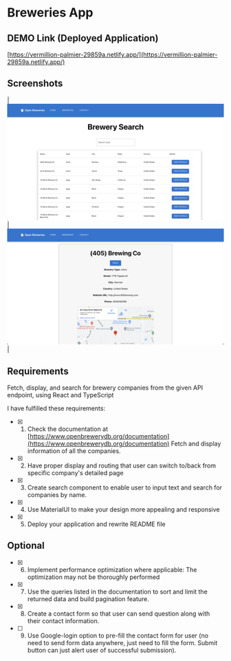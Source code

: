 # Breweries App

## DEMO Link (Deployed Application)
[https://vermillion-palmier-29859a.netlify.app/](https://vermillion-palmier-29859a.netlify.app/)

## Screenshots

| <img src="images/React_Breweries_1.png"  width="1000"/> | <img src="images/React_Breweries_2.png"  width="1000"/> |

## Requirements
Fetch, display, and search for brewery companies from the given API endpoint, using React and TypeScript

I have fulfilled these requirements:

- [x] 1. Check the documentation at [https://www.openbrewerydb.org/documentation](https://www.openbrewerydb.org/documentation) Fetch and display information of all the companies.

- [x] 2. Have proper display and routing that user can switch to/back from specific company's detailed page

- [x] 3. Create search component to enable user to input text and search for companies by name.

- [x] 4. Use MaterialUI to make your design more appealing and responsive

- [x] 5. Deploy your application and rewrite README file

## Optional

- [x] 6. Implement performance optimization where applicable: The optimization may not be thoroughly performed
- [x] 7. Use the queries listed in the documentation to sort and limit the returned data and build pagination feature.

- [x] 8. Create a contact form so that user can send question along with their contact information.

- [ ] 9. Use Google-login option to pre-fill the contact form for user (no need to send form data anywhere, just need to fill the form. Submit button can just alert user of successful submission).

